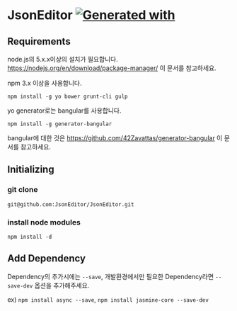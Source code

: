 # JsonEditor [![Generated with](https://img.shields.io/badge/generated%20with-bangular-blue.svg?style=flat-square)](https://github.com/42Zavattas/generator-bangular)

## Requirements

node.js의 5.x.x이상의 설치가 필요합니다.
https://nodejs.org/en/download/package-manager/
이 문서를 참고하세요.

npm 3.x 이상을 사용합니다.

`npm install -g yo bower grunt-cli gulp`

yo generator로는 bangular를 사용합니다.

`npm install -g generator-bangular`

bangular에 대한 것은 https://github.com/42Zavattas/generator-bangular 이 문서를 참고하세요.

## Initializing
### git clone
`git@github.com:JsonEditor/JsonEditor.git`
### install node modules
`npm install -d`
## Add Dependency
Dependency의 추가시에는 `--save`, 개발환경에서만 필요한 Dependency라면 `--save-dev` 옵션을 추가해주세요.

ex) `npm install async --save`, `npm install jasmine-core --save-dev`
